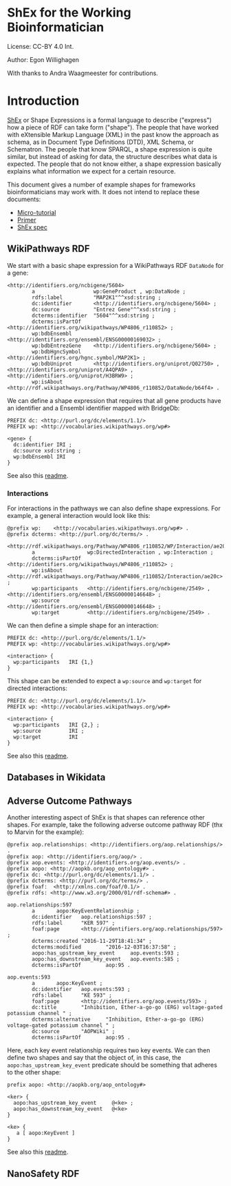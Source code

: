 # ShEx for the Working Bioinformatician

License: CC-BY 4.0 Int.

Author: Egon Willighagen <br />

With thanks to Andra Waagmeester for contributions.

# Introduction

[ShEx](http://shex.io/) or Shape Expressions is a formal language to describe ("express")
how a piece of RDF can take form ("shape"). The people that have worked with eXtensible Markup Language (XML)
in the past know the approach as schema, as in Document Type Definitions (DTD), XML Schema, or Schematron.
The people that know SPARQL, a shape expression is quite similar, but instead of asking for data, the
structure describes what data is expected. The people that do not know either, a shape expression basically
explains what information we expect for a certain resource.

This document gives a number of example shapes for frameworks bioinformaticians may work with.
It does not intend to replace these documents:

* [Micro-tutorial](https://rawgit.com/shexSpec/shex.js/wikidata/doc/micro-tutorial.html)
* [Primer](http://shex.io/shex-primer/index.html)
* [ShEx spec](http://shex.io/shex-semantics/index.html)

## WikiPathways RDF

We start with a basic shape expression for a WikiPathways RDF `DataNode` for a gene:

```turtle
<http://identifiers.org/ncbigene/5604>
        a                   wp:GeneProduct , wp:DataNode ;
        rdfs:label          "MAP2K1"^^xsd:string ;
        dc:identifier       <http://identifiers.org/ncbigene/5604> ;
        dc:source           "Entrez Gene"^^xsd:string ;
        dcterms:identifier  "5604"^^xsd:string ;
        dcterms:isPartOf    <http://identifiers.org/wikipathways/WP4806_r110852> ;
        wp:bdbEnsembl       <http://identifiers.org/ensembl/ENSG00000169032> ;
        wp:bdbEntrezGene    <http://identifiers.org/ncbigene/5604> ;
        wp:bdbHgncSymbol    <http://identifiers.org/hgnc.symbol/MAP2K1> ;
        wp:bdbUniprot       <http://identifiers.org/uniprot/Q02750> , <http://identifiers.org/uniprot/A4QPA9> , <http://identifiers.org/uniprot/H3BRW9> ;
        wp:isAbout          <http://rdf.wikipathways.org/Pathway/WP4806_r110852/DataNode/b64f4> .
```

We can define a shape expression that requires that all gene products have an identifier
and a Ensembl identifier mapped with BridgeDb:

```shex
PREFIX dc: <http://purl.org/dc/elements/1.1/>
PREFIX wp: <http://vocabularies.wikipathways.org/wp#>

<gene> {
  dc:identifier IRI ;
  dc:source xsd:string ;
  wp:bdbEnsembl IRI
}
```

See also this [readme](wprdf/README.md).

### Interactions

For interactions in the pathways we can also define shape expressions. For example, a general interaction would look like this:

```turtle
@prefix wp:    <http://vocabularies.wikipathways.org/wp#> .
@prefix dcterms: <http://purl.org/dc/terms/> .

<http://rdf.wikipathways.org/Pathway/WP4806_r110852/WP/Interaction/ae20c>
        a                 wp:DirectedInteraction , wp:Interaction ;
        dcterms:isPartOf  <http://identifiers.org/wikipathways/WP4806_r110852> ;
        wp:isAbout        <http://rdf.wikipathways.org/Pathway/WP4806_r110852/Interaction/ae20c> ;
        wp:participants   <http://identifiers.org/ncbigene/2549> , <http://identifiers.org/ensembl/ENSG00000146648> ;
        wp:source         <http://identifiers.org/ensembl/ENSG00000146648> ;
        wp:target         <http://identifiers.org/ncbigene/2549> .
```

We can then define a simple shape for an interaction:

```shex
PREFIX dc: <http://purl.org/dc/elements/1.1/>
PREFIX wp: <http://vocabularies.wikipathways.org/wp#>

<interaction> {
  wp:participants   IRI {1,} 
}
```

This shape can be extended to expect a `wp:source` and `wp:target` for directed interactions:

```shex
PREFIX dc: <http://purl.org/dc/elements/1.1/>
PREFIX wp: <http://vocabularies.wikipathways.org/wp#>

<interaction> {
  wp:participants   IRI {2,} ;
  wp:source         IRI ;
  wp:target         IRI
}
```

See also this [readme](interaction/README.md).

## Databases in Wikidata



## Adverse Outcome Pathways

Another interesting aspect of ShEx is that shapes can reference other shapes. For example, take the
following adverse outcome pathway RDF (thx to Marvin for the example):

```turtle
@prefix aop.relationships: <http://identifiers.org/aop.relationships/> .
@prefix aop: <http://identifiers.org/aop/> .
@prefix aop.events: <http://identifiers.org/aop.events/> .
@prefix aopo: <http://aopkb.org/aop_ontology#> .
@prefix dc: <http://purl.org/dc/elements/1.1/> .
@prefix dcterms: <http://purl.org/dc/terms/> .
@prefix foaf:  <http://xmlns.com/foaf/0.1/> .
@prefix rdfs: <http://www.w3.org/2000/01/rdf-schema#> .

aop.relationships:597
        a       aopo:KeyEventRelationship ;
        dc:identifier   aop.relationships:597 ;
        rdfs:label      "KER 597" ;
        foaf:page       <http://identifiers.org/aop.relationships/597> ;
        dcterms:created "2016-11-29T18:41:34" ;
        dcterms:modified        "2016-12-03T16:37:58" ;
        aopo:has_upstream_key_event     aop.events:593 ;
        aopo:has_downstream_key_event   aop.events:585 ;
        dcterms:isPartOf        aop:95 .

aop.events:593
        a       aopo:KeyEvent ;
        dc:identifier   aop.events:593 ;
        rdfs:label      "KE 593" ;
        foaf:page       <http://identifiers.org/aop.events/593> ;
        dc:title        "Inhibition, Ether-a-go-go (ERG) voltage-gated potassium channel " ;
        dcterms:alternative     "Inhibition, Ether-a-go-go (ERG) voltage-gated potassium channel " ;
        dc:source       "AOPWiki" ;
        dcterms:isPartOf        aop:95 .
```

Here, each key event relationship requires two key events. We can then define two shapes and
say that the object of, in this case, the `aopo:has_upstream_key_event` predicate should be
something that adheres to the other shape:

```shex
prefix aopo: <http://aopkb.org/aop_ontology#>

<ker> {
  aopo:has_upstream_key_event     @<ke> ;
  aopo:has_downstream_key_event   @<ke>
}

<ke> {
   a [ aopo:KeyEvent ]
}
```

See also this [readme](aop/README.md).

## NanoSafety RDF

